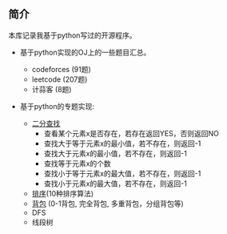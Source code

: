 ## 简介

本库记录我基于python写过的开源程序。

- 基于python实现的OJ上的一些题目汇总。
    + codeforces (91题)
    + leetcode (207题)
    + 计蒜客 (8题)

- 基于python的专题实现:
    + [二分查找](https://github.com/zhulf0804/Coding.Python/tree/master/binary_search)
        - 查看某个元素x是否存在，若存在返回YES，否则返回NO
        - 查找大于等于元素x的最小值，若不存在，则返回-1
        - 查找大于元素x的最小值，若不存在，则返回-1
        - 查找等于元素x的个数
        - 查找小于等于元素x的最大值，若不存在，则返回-1
        - 查找小于元素x的最大值，若不存在，则返回-1
    + [排序](https://github.com/zhulf0804/Coding.Python/tree/master/sort)(10种排序算法)
    + [背包](https://github.com/zhulf0804/Coding.Python/tree/master/knapsack) (0-1背包, 完全背包, 多重背包，分组背包等)
    + DFS
    + 线段树